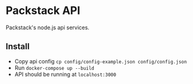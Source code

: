 # Packstack API

Packstack's node.js api services.

## Install
- Copy api config `cp config/config-example.json config/config.json`
- Run `docker-compose up --build`
- API should be running at `localhost:3000`